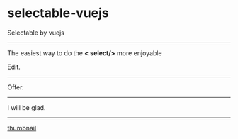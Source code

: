 # selectable-vuejs
Selectable by vuejs
***

The easiest way to do the  **< select/>**  more enjoyable


Edit.
***

Offer.
***

I will be glad.
***

[thumbnail](http://joxi.ru/D2PLpZEidX1n72)
